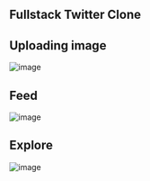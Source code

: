 ## Fullstack Twitter Clone 
## Uploading image
![image](https://github.com/vatsalsharma376/twitter-clone/assets/7700014/4c8b4c24-b240-44e7-8b99-973a156e0abb)

## Feed
![image](https://github.com/vatsalsharma376/twitter-clone/assets/7700014/ddd59491-108a-4dd7-84e2-ecab8d80da36)

## Explore 
![image](https://github.com/vatsalsharma376/twitter-clone/assets/7700014/b5bcd0c0-8662-495f-983a-6eaa2adc6741)
